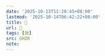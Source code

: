 ```yaml
---
date: '2025-10-13T11:28:45+08:00'
lastmod: '2025-10-14T06:42:22+08:00'
title: 󰞡
url: 󰞡
tags: [敱]
src: GHZR
note:
---
```

